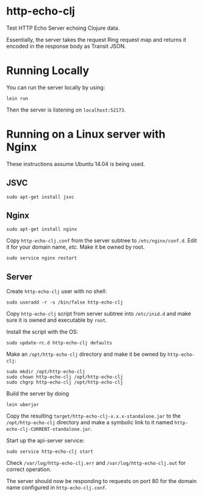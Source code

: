 # http-echo-clj

Test HTTP Echo Server echoing Clojure data.

Essentially, the server takes the request Ring request map and returns it encoded in the response body as Transit JSON.

# Running Locally

You can run the server locally by using:

```
lein run
```

Then the server is listening on `localhost:52173`.

# Running on a Linux server with Nginx

These instructions assume Ubuntu 14.04 is being used.

## JSVC

```
sudo apt-get install jsvc
```

## Nginx

```
sudo apt-get install nginx
```

Copy `http-echo-clj.conf` from the server subtree to `/etc/nginx/conf.d`. Edit it for your domain name, _etc._
Make it be owned by root.

```
sudo service nginx restart
```

## Server

Create `http-echo-clj` user with no shell:

```
sudo useradd -r -s /bin/false http-echo-clj
```

Copy `http-echo-clj` script from server subtree into `/etc/inid.d` and make sure it is owned and executable by `root`.

Install the script with the OS:
```
sudo update-rc.d http-echo-clj defaults
```

Make an `/opt/http-echo-clj` directory and make it be owned by `http-echo-clj`:

```
sudo mkdir /opt/http-echo-clj
sudo chown http-echo-clj /opt/http-echo-clj
sudo chgrp http-echo-clj /opt/http-echo-clj
```

Build the server by doing

```
lein uberjar
```

Copy the resulting `target/http-echo-clj-x.x.x-standalone.jar` to the `/opt/http-echo-clj` directory and make a symbolic link to it named `http-echo-clj-CURRENT-standalone.jar`.

Start up the api-server service:

```
sudo service http-echo-clj start
```

Check `/var/log/http-echo-clj.err` and `/var/log/http-echo-clj.out` for correct operation.

The server should now be responding to requests on port 80 for the domain name configured in `http-echo-clj.conf`.